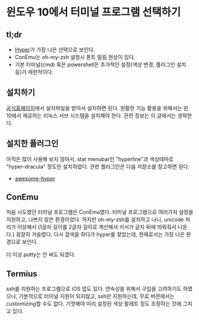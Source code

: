 # 윈도우 10에서 터미널 프로그램 선택하기

## tl;dr

- [Hyper](https://hyper.is/)가 가장 나은 선택으로 보인다.
- ConEmu는 oh-my-zsh 설정시 폰트 밀림 현상이 있다.
- 기본 터미널(cmd) 혹은 powershell은 추가적인 설정(색상 변경, 플러그인 설치 등)가 제한적이다.

## 설치하기

[공식홈페이지](https://hyper.is/)에서 설치파일을 받아서 설치하면 된다.
원활한 기능 활용을 위해서는 윈10에서 제공하는 리눅스 서브 시스템을 설치해야 한다. 관련 정보는 이 글에서는 생략한다.

## 설치한 플러그인

아직은 많이 사용해 보지 않아서, stat menubar인 "hyperline"과 색상테마로 "hyper-dracula" 정도만 설치하였다.
관련 플러그인은 다음 저장소를 참고하면 된다.

- [awesome-hyper](https://github.com/bnb/awesome-hyper)

## ConEmu

처음 시도했던 터미널 프로그램은 ConEmu였다. 터미널 프로그램으로 여러가지 설정을 지원하고, 나쁘지 않은 환경이었다.
하지만 oh-my-zsh를 설치하고 나니, unicode 처리가 이상해서 (1글자 길이를 2글자 길이로 계산해서 커서가 글자 뒤에 띄워줘서 나온다.) 굉장히 거슬렸다.
다시 검색을 하다가 hyper를 찾았는데, 현재로서는 가장 나은 환경으로 보인다.

더 이상 putty는 안 써도 되겠다.

## Termius

ssh를 지원하는 프로그램으로 iOS 앱도 있다. 연속성을 위해서 구입을 고려하기도 하였으나, 기본적으로 터미널 지원이 되지않고, ssh만 지원하는데, 무료 버젼에서는 customizing할 수도 없다. 기껏해야 미리 설정된 색상 팔레트 정도 조정하는 것에 그치고 있다.
